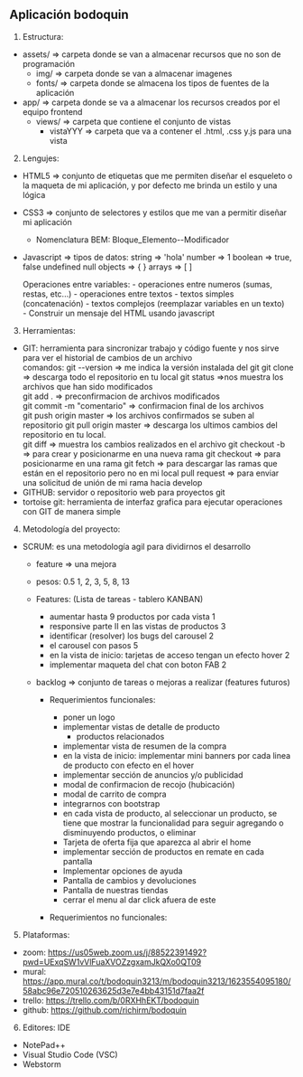 Aplicación bodoquin
-------------------

1. Estructura:
  - assets/ => carpeta donde se van a almacenar recursos que no son de programación
    - img/ => carpeta donde se van a almacenar imagenes
    - fonts/ => carpeta donde se almacena los tipos de fuentes de la aplicación
  - app/ => carpeta donde se va a almacenar los recursos creados por el equipo frontend
    - views/ => carpeta que contiene el conjunto de vistas
      - vistaYYY => carpeta que va a contener el .html, .css y.js para una vista
    
    
2. Lengujes:
  - HTML5 => conjunto de etiquetas que me permiten diseñar el esqueleto o la maqueta de mi aplicación, y por defecto me brinda un estilo y una lógica
  - CSS3 => conjunto de selectores y estilos que me van a permitir diseñar mi aplicación 
    - Nomenclatura BEM: Bloque_Elemento--Modificador
  - Javascript => 
      tipos de datos:
        string => 'hola'
        number => 1
        boolean => true, false
        undefined
        null
        objects => { }
        arrays => [ ]
        
      Operaciones entre variables:
        - operaciones entre numeros (sumas, restas, etc...)
        - operaciones entre textos
          - textos simples (concatenación)
          - textos complejos (reemplazar variables en un texto)  
          - Construir un mensaje del HTML usando javascript        
        
3. Herramientas:
  - GIT: herramienta para sincronizar trabajo y código fuente y nos sirve para ver el historial de cambios de un archivo  
      comandos:
        git --version => me indica la versión instalada del git
        git clone <url>  => descarga todo el repositorio en tu local
        git status =>nos muestra los archivos que han sido modificados        
        git add .      => preconfirmacion de archivos modificados  
        git commit -m "comentario"   => confirmacion final de los archivos     
        git push origin master       => los archivos confirmados se suben al repositorio 
        git pull origin master     => descarga los ultimos cambios del repositorio en tu local.   
        git diff <nombre-archivo> => muestra los cambios realizados en el archivo
        git checkout -b <nombre-rama> => para crear y posicionarme en una nueva rama
        git checkout <nombre-rama> => para posicionarme en una rama
        git fetch => para descargar las ramas que están en el repositorio pero no en mi local
        pull request => para enviar una solicitud de unión de mi rama hacia develop
  - GITHUB: servidor o repositorio web para proyectos git
  - tortoise git: herramienta de interfaz grafica para ejecutar operaciones con GIT de manera simple
  
4. Metodología del proyecto:
  - SCRUM: es una metodología agil para dividirnos el desarrollo
    - feature => una mejora 
    - pesos: 0.5 1, 2, 3, 5, 8, 13
    - Features: (Lista de tareas - tablero KANBAN) 
      - aumentar hasta 9 productos por cada vista 1
      - responsive parte II en las vistas de productos 3
      - identificar (resolver) los bugs del carousel 2
      - el carousel con pasos 5
      - en la vista de inicio: tarjetas de acceso tengan un efecto hover 2
      - implementar maqueta del chat con boton FAB 2
      
    - backlog => conjunto de tareas o mejoras a realizar (features futuros)      
      - Requerimientos funcionales:
        - poner un logo
        - implementar vistas de detalle de producto
          - productos relacionados
        - implementar vista de resumen de la compra
        - en la vista de inicio: implementar mini banners por cada linea de producto con efecto en el hover
        - implementar sección de anuncios y/o publicidad
        - modal de confirmacion de recojo (hubicación)
        - modal de carrito de compra
        - integrarnos con bootstrap
        - en cada vista de producto, al seleccionar un producto, se tiene que mostrar la 
          funcionalidad para seguir agregando o  disminuyendo productos, o eliminar
        - Tarjeta de oferta fija que aparezca al abrir el home 
        - implementar sección de productos en remate en cada pantalla  
        - Implementar opciones de ayuda
        - Pantalla de cambios y devoluciones
        - Pantalla de nuestras tiendas
        - cerrar el menu al dar click afuera de este 
              
      - Requerimientos no funcionales:       
      
5. Plataformas:
  - zoom: https://us05web.zoom.us/j/88522391492?pwd=UExqSW1vVlFuaXVOZzgxamJkQXo0QT09
  - mural: https://app.mural.co/t/bodoquin3213/m/bodoquin3213/1623554095180/58abc96e720510263625d3e7e4bb43151d7faa2f
  - trello: https://trello.com/b/0RXHhEKT/bodoquin
  - github: https://github.com/richirm/bodoquin
  
6. Editores: IDE
  - NotePad++
  - Visual Studio Code (VSC)
  - Webstorm
    
    

  
        
        
        
   
  
